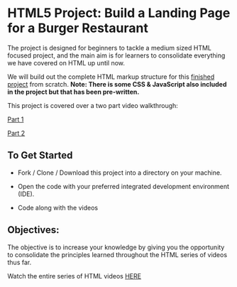 # HTML5 Project: Build a Landing Page for a Burger Restaurant

The project is designed for beginners to tackle a medium sized HTML focused project, and the main aim is for learners to consolidate everything we have covered on HTML up until now. 

We will build out the complete HTML markup structure for this [finished project](https://codepen.io/SymposiumSchool/pen/xoEEpz?editors=1000) from scratch. **Note: There is some CSS & JavaScript also included in the project but that has been pre-written.**

This project is covered over a two part video walkthrough:

[Part 1](https://youtu.be/jD5PZQbZ380)

[Part 2](https://youtu.be/sn9as7zhr0U)

## To Get Started

* Fork / Clone / Download this project into a directory on your machine.

* Open the code with your preferred integrated development environment (IDE).

* Code along with the videos

## Objectives:

The objective is to increase your knowledge by giving you the opportunity to consolidate the principles learned throughout the HTML series of videos thus far.

Watch the entire series of HTML videos [HERE](https://www.youtube.com/playlist?list=PL4cTxE4s2XIYJL6uPQUwMt25M70gPl-O6)